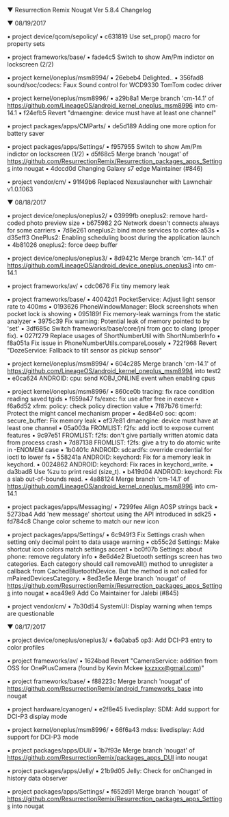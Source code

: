 
 ▼ Resurrection Remix Nougat Ver 5.8.4 Changelog


 ▼ 08/19/2017


 ▪ project device/qcom/sepolicy/
 ▪ c631819 Use set_prop() macro for property sets

 ▪ project frameworks/base/
 ▪ fade4c5 Switch to show Am/Pm indictor on lockscreen (2/2)

 ▪ project kernel/oneplus/msm8994/
 ▪ 26ebeb4 Delighted..
 ▪ 356fad8 sound/soc/codecs: Faux Sound control for WCD9330 TomTom codec driver

 ▪ project kernel/oneplus/msm8996/
 ▪ a29b8a1 Merge branch 'cm-14.1' of https://github.com/LineageOS/android_kernel_oneplus_msm8996 into cm-14.1
 ▪ f24efb5 Revert "dmaengine: device must have at least one channel"

 ▪ project packages/apps/CMParts/
 ▪ de5d189 Adding one more option for battery saver

 ▪ project packages/apps/Settings/
 ▪ f957955 Switch to show Am/Pm indictor on lockscreen (1/2)
 ▪ d5f68c5 Merge branch 'nougat' of https://github.com/ResurrectionRemix/Resurrection_packages_apps_Settings into nougat
 ▪ 4dccd0d Changing Galaxy s7 edge Maintainer (#846)

 ▪ project vendor/cm/
 ▪ 91f49b6 Replaced Nexuslauncher with Lawnchair v1.0.1063

 ▼ 08/18/2017


 ▪ project device/oneplus/oneplus2/
 ▪ 03999fb oneplus2: remove hard-coded photo preview size
 ▪ b675982 2G Network doesn't connects always for some carriers
 ▪ 7d8e261 oneplus2: bind more services to cortex-a53s
 ▪ d35eff3 OnePlus2: Enabling scheduling boost during the application launch
 ▪ 4b81026 oneplus2: force deep buffer

 ▪ project device/oneplus/oneplus3/
 ▪ 8d9421c Merge branch 'cm-14.1' of https://github.com/LineageOS/android_device_oneplus_oneplus3 into cm-14.1

 ▪ project frameworks/av/
 ▪ cdc0676 Fix tiny memory leak

 ▪ project frameworks/base/
 ▪ 40042d1 PocketService: Adjust light sensor rate to 400ms
 ▪ 0193626 PhoneWindowManager: Block screenshots when pocket lock is showing
 ▪ 095189f Fix memory-leak warnings from the static analyzer
 ▪ 3975c39 Fix warning: Potential leak of memory pointed to by 'set'
 ▪ 3df685c Switch frameworks/base/core/jni from gcc to clang (proper fix).
 ▪ 027f279 Replace usages of ShortNumberUtil with ShortNumberInfo
 ▪ f8a051a Fix issue in PhoneNumberUtils.compareLoosely
 ▪ 722f968 Revert "DozeService: Fallback to tilt sensor as pickup sensor"

 ▪ project kernel/oneplus/msm8994/
 ▪ 604c285 Merge branch 'cm-14.1' of https://github.com/LineageOS/android_kernel_oneplus_msm8994 into test2
 ▪ e0ca624 ANDROID: cpu: send KOBJ_ONLINE event when enabling cpus

 ▪ project kernel/oneplus/msm8996/
 ▪ 860ce0b tracing: fix race condition reading saved tgids
 ▪ f659a47 fs/exec: fix use after free in execve
 ▪ f6a6d52 xfrm: policy: check policy direction value
 ▪ 7f87b76 timerfd: Protect the might cancel mechanism proper
 ▪ 4ed84e0 soc: qcom: secure_buffer: Fix memory leak
 ▪ ef37e81 dmaengine: device must have at least one channel
 ▪ 05a003a FROMLIST: f2fs: add ioctl to expose current features
 ▪ 9c97e51 FROMLIST: f2fs: don't give partially written atomic data from process crash
 ▪ 7d87138 FROMLIST: f2fs: give a try to do atomic write in -ENOMEM case
 ▪ 1b0401c ANDROID: sdcardfs: override credential for ioctl to lower fs
 ▪ 558241a ANDROID: keychord: Fix for a memory leak in keychord.
 ▪ 0024862 ANDROID: keychord: Fix races in keychord_write.
 ▪ da3bad8 Use %zu to print resid (size_t).
 ▪ b419d04 ANDROID: keychord: Fix a slab out-of-bounds read.
 ▪ 4a88124 Merge branch 'cm-14.1' of https://github.com/LineageOS/android_kernel_oneplus_msm8996 into cm-14.1

 ▪ project packages/apps/Messaging/
 ▪ 7299fee Align AOSP strings back
 ▪ 5273ba4 Add 'new message' shortcut using the API introduced in sdk25
 ▪ fd784c8 Change color scheme to match our new icon

 ▪ project packages/apps/Settings/
 ▪ 6c949f3 Fix Settings crash when setting only decimal point to data usage warning
 ▪ cb55c2d Settings: Make shortcut icon colors match settings accent
 ▪ bc0f07b Settings: about phone: remove regulatory info
 ▪ 8e6d4e2 Bluetooth settings screen has two categories. Each category should call removeAll() method to unregister a callback from CachedBluetoothDevice. But the method is not called for mPairedDevicesCategory.
 ▪ 8ed3e5e Merge branch 'nougat' of https://github.com/ResurrectionRemix/Resurrection_packages_apps_Settings into nougat
 ▪ aca49e9 Add Co Maintainer for Jalebi (#845)

 ▪ project vendor/cm/
 ▪ 7b30d54 SystemUI: Display warning when temps are questionable

 ▼ 08/17/2017


 ▪ project device/oneplus/oneplus3/
 ▪ 6a0aba5 op3: Add DCI-P3 entry to color profiles

 ▪ project frameworks/av/
 ▪ 1624bad Revert "CameraService: addition from OSS for OnePlusCamera (found by Kevin Mckee <kxzxxx@gmail.com>)"

 ▪ project frameworks/base/
 ▪ f88223c Merge branch 'nougat' of https://github.com/ResurrectionRemix/android_frameworks_base into nougat

 ▪ project hardware/cyanogen/
 ▪ e2f8e45 livedisplay: SDM: Add support for DCI-P3 display mode

 ▪ project kernel/oneplus/msm8996/
 ▪ 66f6a43 mdss: livedisplay: Add support for DCI-P3 mode

 ▪ project packages/apps/DUI/
 ▪ 1b7f93e Merge branch 'nougat' of https://github.com/ResurrectionRemix/packages_apps_DUI into nougat

 ▪ project packages/apps/Jelly/
 ▪ 21b9d05 Jelly: Check for onChanged in history data observer

 ▪ project packages/apps/Settings/
 ▪ f652d91 Merge branch 'nougat' of https://github.com/ResurrectionRemix/Resurrection_packages_apps_Settings into nougat
